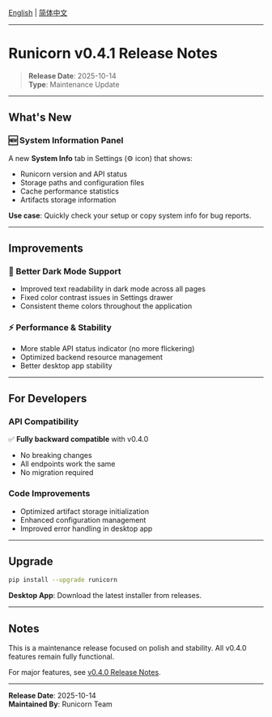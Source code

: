 [English](RELEASE_NOTES_v0.4.1.md) | [简体中文](../zh/RELEASE_NOTES_v0.4.1.md)

---

# Runicorn v0.4.1 Release Notes

> **Release Date**: 2025-10-14  
> **Type**: Maintenance Update

---

## What's New

### 🆕 System Information Panel

A new **System Info** tab in Settings (⚙️ icon) that shows:
- Runicorn version and API status
- Storage paths and configuration files
- Cache performance statistics
- Artifacts storage information

**Use case**: Quickly check your setup or copy system info for bug reports.

---

## Improvements

### 🎨 Better Dark Mode Support

- Improved text readability in dark mode across all pages
- Fixed color contrast issues in Settings drawer
- Consistent theme colors throughout the application

### ⚡ Performance & Stability

- More stable API status indicator (no more flickering)
- Optimized backend resource management
- Better desktop app stability

---

## For Developers

### API Compatibility

✅ **Fully backward compatible** with v0.4.0
- No breaking changes
- All endpoints work the same
- No migration required

### Code Improvements

- Optimized artifact storage initialization
- Enhanced configuration management
- Improved error handling in desktop app

---

## Upgrade

```bash
pip install --upgrade runicorn
```

**Desktop App**: Download the latest installer from releases.

---

## Notes

This is a maintenance release focused on polish and stability. All v0.4.0 features remain fully functional.

For major features, see [v0.4.0 Release Notes](RELEASE_NOTES_v0.4.0.md).

---

**Release Date**: 2025-10-14  
**Maintained By**: Runicorn Team


